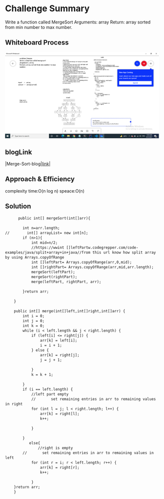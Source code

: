  # Challenge Summary
Write a function called MergeSort
Arguments: array
Return: array sorted from min number to max number.
## Whiteboard Process
![sort](code27.PNG)

## blogLink
|Merge-Sort-blog|[link](blog27.md)|


## Approach & Efficiency
complexity
time:O(n log n)
speace:O(n)
## Solution
```
      public int[] mergeSort(int[]arr){

        int n=arr.length;
//        int[] arrayList= new int[n];
        if (n>1){
            int mid=n/2;
            //https://wwint []leftPartw.codegrepper.com/code-examples/java/split+array+in+java//from this url know how split array by using Arrays.copyOfRange
            int []leftPart= Arrays.copyOfRange(arr,0,mid);
            int []rightPart= Arrays.copyOfRange(arr,mid,arr.length);
            mergeSort(leftPart);
            mergeSort(rightPart);
            merge(leftPart, rightPart, arr);

        }return arr;

    }

    public int[] merge(int[]left,int[]right,int[]arr) {
        int i = 0;
        int j = 0;
        int k = 0;
        while (i < left.length && j < right.length) {
            if (left[i] <= right[j]) {
                arr[k] = left[i];
                i = i + 1;
            } else {
                arr[k] = right[j];
                j = j + 1;

            }
            k = k + 1;

        }
        if (i == left.length) {
            //left part empty
            //       set remaining entries in arr to remaining values in right
            for (int l = j; l < right.length; l++) {
                arr[k] = right[l];
                k++;
                
            }

        }
           else{
               //right is empty
        //       set remaining entries in arr to remaining values in left
            for (int r = i; r < left.length; r++) {
                arr[k] = right[r];
                k++;

            }
    }return arr;
    }
```
